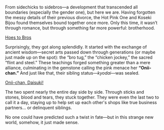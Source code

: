 <!-- title: Onii-chan -->

From sidechicks to sidebros—a development that transcended all boundaries (especially the gender one), but here we are. Having forgotten the messy details of their previous divorce, the Hot Pink One and Koseki Bijou found themselves bound together once more. Only this time, it wasn’t through romance, but through something far more powerful: brotherhood.

[Hoes to Bros](#embed:https://www.youtube.com/live/xzAqu4vkY7I?si=eLLiweZ183nhGJCJ&t=2233)

Surprisingly, they got along splendidly. It started with the exchange of ancient wisdom—secret arts passed down through generations (or maybe just made up on the spot): the “bro tug,” the “chicken jockey,” the sacred “flint and steel.” These teachings forged something greater than a mere alliance, culminating in the gemstone calling the pink menace her **“Onii-chan.”** And just like that, their sibling status—*kyodai*—was sealed.

[Onii-chan, Daisuki!](#embed:https://www.youtube.com/live/xzAqu4vkY7I?si=dmzjAvUae0JZXmQS&t=2555)

The two spent nearly the entire day side by side. Through sticks and stones, blood and tears, they stuck together. They were even the last two to call it a day, staying up to help set up each other's shops like true business partners... or delinquent siblings.

No one could have predicted such a twist in fate—but in this strange new world, somehow, it just made sense.
